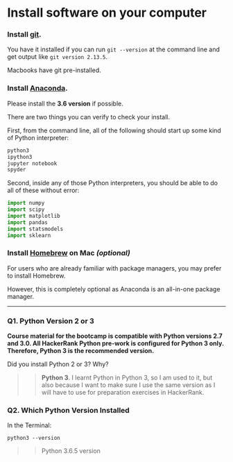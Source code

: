 # Install software on your computer


### Install [git](http://git-scm.com/).

You have it installed if you can run `git --version` at the command
line and get output like `git version 2.13.5`.

Macbooks have git pre-installed.


### Install [Anaconda](http://continuum.io/downloads).

Please install the **3.6 version** if possible.

There are two things you can verify to check your install.

First, from the command line, all of the following should start up
some kind of Python interpreter:

```bash
python3
ipython3
jupyter notebook
spyder
```

Second, inside any of those Python interpreters, you should be able to
do all of these without error:

```python
import numpy
import scipy
import matplotlib
import pandas
import statsmodels
import sklearn
```

### Install [Homebrew](http://brew.sh/) on Mac _(optional)_

For users who are already familiar with package managers, you may prefer to install Homebrew.

However, this is completely optional as Anaconda is an all-in-one package manager.

---

### Q1. Python Version 2 or 3

**Course material for the bootcamp is compatible with Python versions 2.7 and 3.0. All HackerRank Python pre-work is configured for Python 3 only.  Therefore, Python 3 is the recommended version.**  

Did you install Python 2 or 3? Why?  

>> **Python 3**. I learnt Python in Python 3, so I am used to it, but also because I want to make sure I use the same version as I will have to use for preparation exercises in HackerRank.

### Q2. Which Python Version Installed   

In the Terminal:

`python3 --version`

>> Python 3.6.5 version

 



